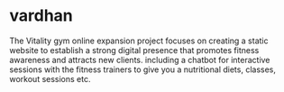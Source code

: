 # vardhan
The Vitality gym online expansion project focuses on creating a static website to establish a strong digital presence that promotes fitness awareness and attracts new clients. including a chatbot for interactive sessions with the fitness trainers to give you a nutritional diets, classes, workout sessions etc.
